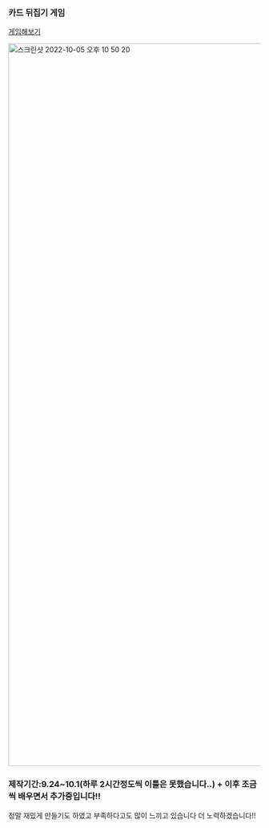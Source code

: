 ### 카드 뒤집기 게임

[게임해보기](https://marrtil.github.io)

<img width="1440" alt="스크린샷 2022-10-05 오후 10 50 20" src="https://user-images.githubusercontent.com/98064755/194568216-1d748840-5153-4963-bf7e-b94e6c8f5187.png">


### 제작기간:9.24~10.1(하루 2시간정도씩 이틀은 못했습니다..) + 이후 조금씩 배우면서 추가중입니다!!

정말 재밌게 만들기도 하였고 부족하다고도 많이 느끼고 있습니다 더 노력하겠습니다!!